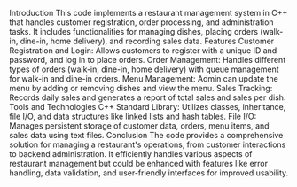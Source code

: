 Introduction
This code implements a restaurant management system in C++ that handles customer registration, order processing, and administration tasks.
It includes functionalities for managing dishes, placing orders (walk-in, dine-in, home delivery), and recording sales data.
Features
Customer Registration and Login: Allows customers to register with a unique ID and password, and log in to place orders.
Order Management: Handles different types of orders (walk-in, dine-in, home delivery) with queue management for walk-in and dine-in orders.
Menu Management: Admin can update the menu by adding or removing dishes and view the menu.
Sales Tracking: Records daily sales and generates a report of total sales and sales per dish.
Tools and Technologies
C++ Standard Library: Utilizes classes, inheritance, file I/O, and data structures like linked lists and hash tables.
File I/O: Manages persistent storage of customer data, orders, menu items, and sales data using text files.
Conclusion
The code provides a comprehensive solution for managing a restaurant's operations, from customer interactions to backend administration.
It efficiently handles various aspects of restaurant management but could be enhanced with features like error handling, data validation, and user-friendly interfaces for improved usability.
